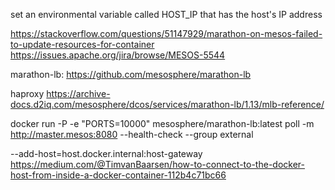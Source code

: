 set an environmental variable called HOST_IP that 
has the host's IP address

https://stackoverflow.com/questions/51147929/marathon-on-mesos-failed-to-update-resources-for-container
https://issues.apache.org/jira/browse/MESOS-5544

marathon-lb: https://github.com/mesosphere/marathon-lb

haproxy https://archive-docs.d2iq.com/mesosphere/dcos/services/marathon-lb/1.13/mlb-reference/

docker run -P -e "PORTS=10000" mesosphere/marathon-lb:latest poll -m http://master.mesos:8080 --health-check --group external

--add-host=host.docker.internal:host-gateway https://medium.com/@TimvanBaarsen/how-to-connect-to-the-docker-host-from-inside-a-docker-container-112b4c71bc66

